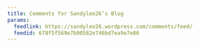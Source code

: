 ```yaml
---
title: Comments for Sandyleo26’s Blog
params:
  feedlink: https://sandyleo26.wordpress.com/comments/feed/
  feedid: 678f5f569e7b00582e746bd7ea9e7e86
---
```

